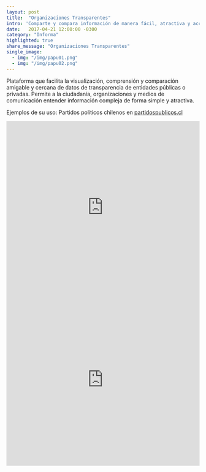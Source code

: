 ```yaml
---
layout: post
title:  "Organizaciones Transparentes"
intro: 'Comparte y compara información de manera fácil, atractiva y accesible de diferentes entidades.'
date:   2017-04-21 12:00:00 -0300
category: "Informa"
highlighted: true
share_message: "Organizaciones Transparentes"
single_image:
  - img: "/img/papu01.png"
  - img: "/img/papu02.png"
---
```

Plataforma que facilita la visualización, comprensión y comparación amigable y cercana de datos de transparencia de entidades públicas o privadas. Permite a la ciudadanía, organizaciones y medios de comunicación entender información compleja de forma simple y atractiva.

Ejemplos de su uso:  Partidos políticos chilenos en [partidospublicos.cl](https://partidospublicos.cl/)

<iframe width="100%" height="450" src="https://www.youtube.com/embed/CZ-Y-1rMwBU?rel=0&amp;showinfo=0" frameborder="0" allow="autoplay; encrypted-media" allowfullscreen></iframe>

<iframe width="100%" height="450" src="https://www.youtube.com/embed/MfgPu_X4f1k?rel=0&amp;showinfo=0" frameborder="0" allow="autoplay; encrypted-media" allowfullscreen></iframe>
